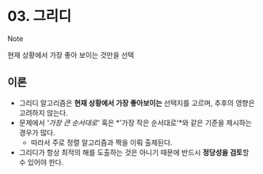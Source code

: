 # 03. 그리디

> [!NOTE]
> 현재 상황에서 가장 좋아 보이는 것만을 선택

## 이론
- 그리디 알고리즘은 **현재 상황에서 가장 좋아보이는** 선택지를 고르며, 추후의 영향은 고려하지 않는다.
- 문제에서 *'가장 큰 순서대로'* 혹은 *'가장 작은 순서대로'*와 같은 기준을 제시하는 경우가 많다.
    - 따라서 주로 정렬 알고리즘과 짝을 이뤄 출제된다.
- 그리디가 항상 최적의 해를 도출하는 것은 아니기 때문에 반드시 **정당성을 검토**할 수 있어야 한다.